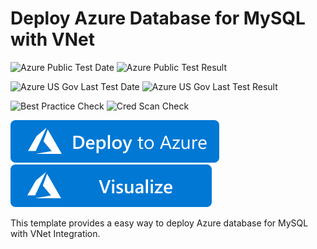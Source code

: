 # Deploy Azure Database for MySQL with VNet

![Azure Public Test Date](https://azurequickstartsservice.blob.core.windows.net/badges/101-managed-mysql-with-vnet/PublicLastTestDate.svg)
![Azure Public Test Result](https://azurequickstartsservice.blob.core.windows.net/badges/101-managed-mysql-with-vnet/PublicDeployment.svg)

![Azure US Gov Last Test Date](https://azurequickstartsservice.blob.core.windows.net/badges/101-managed-mysql-with-vnet/FairfaxLastTestDate.svg)
![Azure US Gov Last Test Result](https://azurequickstartsservice.blob.core.windows.net/badges/101-managed-mysql-with-vnet/FairfaxDeployment.svg)

![Best Practice Check](https://azurequickstartsservice.blob.core.windows.net/badges/101-managed-mysql-with-vnet/BestPracticeResult.svg)
![Cred Scan Check](https://azurequickstartsservice.blob.core.windows.net/badges/101-managed-mysql-with-vnet/CredScanResult.svg)

[![Deploy To Azure](https://raw.githubusercontent.com/Azure/azure-quickstart-templates/master/1-CONTRIBUTION-GUIDE/images/deploytoazure.svg?sanitize=true)]("https://portal.azure.com/#create/Microsoft.Template/uri/https%3A%2F%2Fraw.githubusercontent.com%2FAzure%2Fazure-quickstart-templates%2Fmaster%2F101-managed-mysql-with-vnet%2Fazuredeploy.json")  [![Visualize](https://raw.githubusercontent.com/Azure/azure-quickstart-templates/master/1-CONTRIBUTION-GUIDE/images/visualizebutton.svg?sanitize=true)]("http://armviz.io/#/?load=https%3A%2F%2Fraw.githubusercontent.com%2FAzure%2Fazure-quickstart-templates%2Fmaster%2F101-managed-mysql-with-vnet%2Fazuredeploy.json")
  


This template provides a easy way to deploy Azure database for MySQL with VNet Integration.

